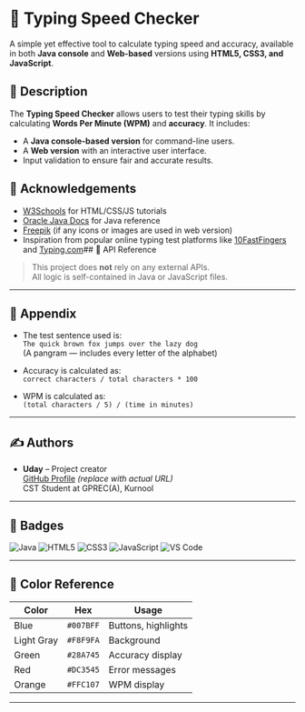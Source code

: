 # 🧠 Typing Speed Checker
A simple yet effective tool to calculate typing speed and accuracy, available in both **Java console** and **Web-based** versions using **HTML5, CSS3, and JavaScript**.

## 📜 Description
The **Typing Speed Checker** allows users to test their typing skills by calculating **Words Per Minute (WPM)** and **accuracy**. It includes:
- A **Java console-based version** for command-line users.
- A **Web version** with an interactive user interface.
- Input validation to ensure fair and accurate results.
## 🙏 Acknowledgements

- [W3Schools](https://www.w3schools.com/) for HTML/CSS/JS tutorials  
- [Oracle Java Docs](https://docs.oracle.com/en/java/) for Java reference  
- [Freepik](https://www.freepik.com) (if any icons or images are used in web version)
- Inspiration from popular online typing test platforms like [10FastFingers](https://10fastfingers.com/) and [Typing.com](https://www.typing.com/)## 📡 API Reference

> This project does **not** rely on any external APIs.  
All logic is self-contained in Java or JavaScript files.

---

## 📎 Appendix

- The test sentence used is:  
  `The quick brown fox jumps over the lazy dog`  
  (A pangram — includes every letter of the alphabet)

- Accuracy is calculated as:  
  `correct characters / total characters * 100`

- WPM is calculated as:  
  `(total characters / 5) / (time in minutes)`

---

## ✍️ Authors

- **Uday** – Project creator  
  [GitHub Profile](https://github.com/) *(replace with actual URL)*  
  CST Student at GPREC(A), Kurnool

---

## 🏅 Badges

![Java](https://img.shields.io/badge/language-Java-blue?logo=java)
![HTML5](https://img.shields.io/badge/HTML-5-orange?logo=html5)
![CSS3](https://img.shields.io/badge/CSS-3-blue?logo=css3)
![JavaScript](https://img.shields.io/badge/JavaScript-enabled-yellow?logo=javascript)
![VS Code](https://img.shields.io/badge/editor-VSCode-blue?logo=visualstudiocode)

---

## 🎨 Color Reference

| Color       | Hex       | Usage              |
|-------------|-----------|--------------------|
| Blue        | `#007BFF` | Buttons, highlights|
| Light Gray  | `#F8F9FA` | Background         |
| Green       | `#28A745` | Accuracy display   |
| Red         | `#DC3545` | Error messages     |
| Orange      | `#FFC107` | WPM display        |

---
